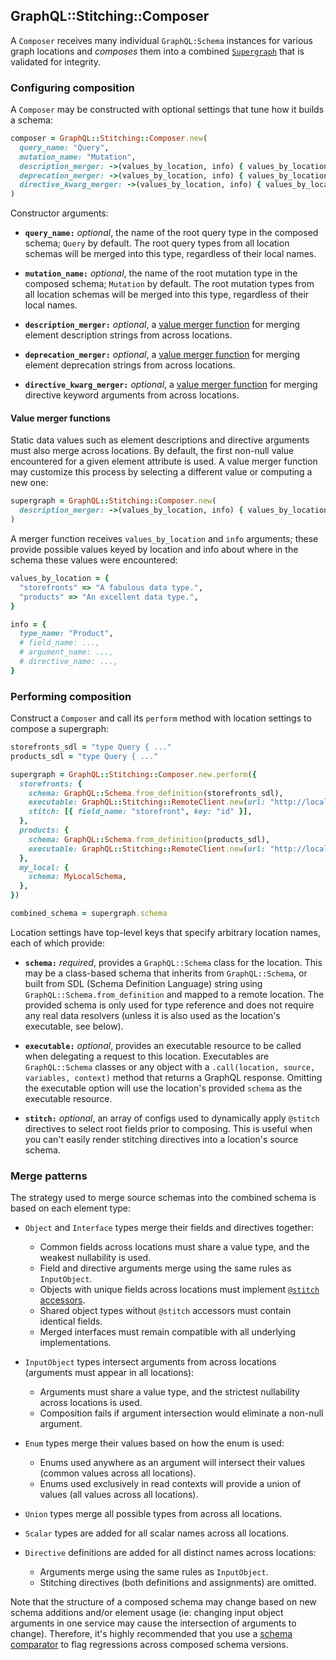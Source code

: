 ## GraphQL::Stitching::Composer

A `Composer` receives many individual `GraphQL:Schema` instances for various graph locations and _composes_ them into a combined [`Supergraph`](./supergraph.md) that is validated for integrity.

### Configuring composition

A `Composer` may be constructed with optional settings that tune how it builds a schema:

```ruby
composer = GraphQL::Stitching::Composer.new(
  query_name: "Query",
  mutation_name: "Mutation",
  description_merger: ->(values_by_location, info) { values_by_location.values.join("\n") },
  deprecation_merger: ->(values_by_location, info) { values_by_location.values.first },
  directive_kwarg_merger: ->(values_by_location, info) { values_by_location.values.last },
)
```

Constructor arguments:

- **`query_name:`** _optional_, the name of the root query type in the composed schema; `Query` by default. The root query types from all location schemas will be merged into this type, regardless of their local names.

- **`mutation_name:`** _optional_, the name of the root mutation type in the composed schema; `Mutation` by default. The root mutation types from all location schemas will be merged into this type, regardless of their local names.

- **`description_merger:`** _optional_, a [value merger function](#value-merger-functions) for merging element description strings from across locations.

- **`deprecation_merger:`** _optional_, a [value merger function](#value-merger-functions) for merging element deprecation strings from across locations.

- **`directive_kwarg_merger:`** _optional_, a [value merger function](#value-merger-functions) for merging directive keyword arguments from across locations.

#### Value merger functions

Static data values such as element descriptions and directive arguments must also merge across locations. By default, the first non-null value encountered for a given element attribute is used. A value merger function may customize this process by selecting a different value or computing a new one:

```ruby
supergraph = GraphQL::Stitching::Composer.new(
  description_merger: ->(values_by_location, info) { values_by_location.values.compact.join("\n") },
)
```

A merger function receives `values_by_location` and `info` arguments; these provide possible values keyed by location and info about where in the schema these values were encountered:

```ruby
values_by_location = {
  "storefronts" => "A fabulous data type.",
  "products" => "An excellent data type.",
}

info = {
  type_name: "Product",
  # field_name: ...,
  # argument_name: ...,
  # directive_name: ...,
}
```

### Performing composition

Construct a `Composer` and call its `perform` method with location settings to compose a supergraph:

```ruby
storefronts_sdl = "type Query { ..."
products_sdl = "type Query { ..."

supergraph = GraphQL::Stitching::Composer.new.perform({
  storefronts: {
    schema: GraphQL::Schema.from_definition(storefronts_sdl),
    executable: GraphQL::Stitching::RemoteClient.new(url: "http://localhost:3001"),
    stitch: [{ field_name: "storefront", key: "id" }],
  },
  products: {
    schema: GraphQL::Schema.from_definition(products_sdl),
    executable: GraphQL::Stitching::RemoteClient.new(url: "http://localhost:3002"),
  },
  my_local: {
    schema: MyLocalSchema,
  },
})

combined_schema = supergraph.schema
```

Location settings have top-level keys that specify arbitrary location names, each of which provide:

- **`schema:`** _required_, provides a `GraphQL::Schema` class for the location. This may be a class-based schema that inherits from `GraphQL::Schema`, or built from SDL (Schema Definition Language) string using `GraphQL::Schema.from_definition` and mapped to a remote location. The provided schema is only used for type reference and does not require any real data resolvers (unless it is also used as the location's executable, see below).

- **`executable:`** _optional_, provides an executable resource to be called when delegating a request to this location. Executables are `GraphQL::Schema` classes or any object with a `.call(location, source, variables, context)` method that returns a GraphQL response. Omitting the executable option will use the location's provided `schema` as the executable resource.

- **`stitch:`** _optional_, an array of configs used to dynamically apply `@stitch` directives to select root fields prior to composing. This is useful when you can't easily render stitching directives into a location's source schema.

### Merge patterns

The strategy used to merge source schemas into the combined schema is based on each element type:

- `Object` and `Interface` types merge their fields and directives together:
  - Common fields across locations must share a value type, and the weakest nullability is used.
  - Field and directive arguments merge using the same rules as `InputObject`.
  - Objects with unique fields across locations must implement [`@stitch` accessors](../README.md#merged-types).
  - Shared object types without `@stitch` accessors must contain identical fields.
  - Merged interfaces must remain compatible with all underlying implementations.

- `InputObject` types intersect arguments from across locations (arguments must appear in all locations):
  - Arguments must share a value type, and the strictest nullability across locations is used.
  - Composition fails if argument intersection would eliminate a non-null argument.

- `Enum` types merge their values based on how the enum is used:
  - Enums used anywhere as an argument will intersect their values (common values across all locations).
  - Enums used exclusively in read contexts will provide a union of values (all values across all locations).

- `Union` types merge all possible types from across all locations.

- `Scalar` types are added for all scalar names across all locations.

- `Directive` definitions are added for all distinct names across locations:
  - Arguments merge using the same rules as `InputObject`.
  - Stitching directives (both definitions and assignments) are omitted.

Note that the structure of a composed schema may change based on new schema additions and/or element usage (ie: changing input object arguments in one service may cause the intersection of arguments to change). Therefore, it's highly recommended that you use a [schema comparator](https://github.com/xuorig/graphql-schema_comparator) to flag regressions across composed schema versions.

